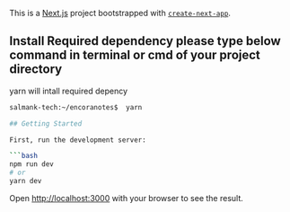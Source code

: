This is a [Next.js](https://nextjs.org/) project bootstrapped with [`create-next-app`](https://github.com/vercel/next.js/tree/canary/packages/create-next-app).

## Install Required dependency please type below command in terminal or cmd of your project directory

yarn will intall required depency

````bash
salmank-tech:~/encoranotes$  yarn

## Getting Started

First, run the development server:

```bash
npm run dev
# or
yarn dev
````

Open [http://localhost:3000](http://localhost:3000) with your browser to see the result.
